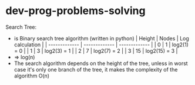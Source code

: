 # dev-prog-problems-solving


Search Tree:
  - is Binary search tree algorithm (written in python)
  | Height  | Nodes | Log calculation |
  | ------------- | ------------- | ------------- |
  | 0  | 1  | log2(1) = 0  |
  | 1  | 3 | log2(3) = 1 |
  | 2  | 7  | log2(7) = 2  |
  | 3  | 15 | log2(15) = 3   |
  - => log(n)
  - The search algorithm depends on the height of the tree, unless in worst case it's only one branch of the tree, it makes 
  the complexity of the algorithm O(n)
